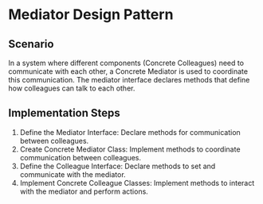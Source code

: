
<body>
    <h1>Mediator Design Pattern</h1>
    <h2>Scenario</h2>
    <p>
        In a system where different components (Concrete Colleagues) need to communicate with each other, a Concrete Mediator is used to coordinate this communication. The mediator interface declares methods that define how colleagues can talk to each other.
    </p>
    <h2>Implementation Steps</h2>
    <ol>
        <li>Define the Mediator Interface: Declare methods for communication between colleagues.</li>
        <li>Create Concrete Mediator Class: Implement methods to coordinate communication between colleagues.</li>
        <li>Define the Colleague Interface: Declare methods to set and communicate with the mediator.</li>
        <li>Implement Concrete Colleague Classes: Implement methods to interact with the mediator and perform actions.</li>
    </ol>
</body>
